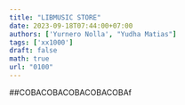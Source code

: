 ```yaml
---
title: "LIBMUSIC STORE"
date: 2023-09-18T07:44:00+07:00
authors: ['Yurnero Nolla', "Yudha Matias"]
tags: ['xx1000']
draft: false
math: true
url: "0100"
---
```


##COBACOBACOBACOBACOBAf